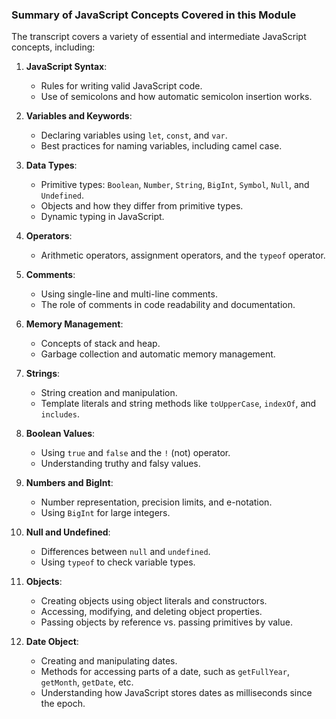 ### Summary of JavaScript Concepts Covered in this Module

The transcript covers a variety of essential and intermediate JavaScript concepts, including:

1. **JavaScript Syntax**:
    
    - Rules for writing valid JavaScript code.
    - Use of semicolons and how automatic semicolon insertion works.
2. **Variables and Keywords**:
    
    - Declaring variables using `let`, `const`, and `var`.
    - Best practices for naming variables, including camel case.
3. **Data Types**:
    
    - Primitive types: `Boolean`, `Number`, `String`, `BigInt`, `Symbol`, `Null`, and `Undefined`.
    - Objects and how they differ from primitive types.
    - Dynamic typing in JavaScript.
4. **Operators**:
    
    - Arithmetic operators, assignment operators, and the `typeof` operator.
5. **Comments**:
    
    - Using single-line and multi-line comments.
    - The role of comments in code readability and documentation.
6. **Memory Management**:
    
    - Concepts of stack and heap.
    - Garbage collection and automatic memory management.
7. **Strings**:
    
    - String creation and manipulation.
    - Template literals and string methods like `toUpperCase`, `indexOf`, and `includes`.
8. **Boolean Values**:
    
    - Using `true` and `false` and the `!` (not) operator.
    - Understanding truthy and falsy values.
9. **Numbers and BigInt**:
    
    - Number representation, precision limits, and e-notation.
    - Using `BigInt` for large integers.
10. **Null and Undefined**:
    
    - Differences between `null` and `undefined`.
    - Using `typeof` to check variable types.
11. **Objects**:
    
    - Creating objects using object literals and constructors.
    - Accessing, modifying, and deleting object properties.
    - Passing objects by reference vs. passing primitives by value.
12. **Date Object**:
    
    - Creating and manipulating dates.
    - Methods for accessing parts of a date, such as `getFullYear`, `getMonth`, `getDate`, etc.
    - Understanding how JavaScript stores dates as milliseconds since the epoch.